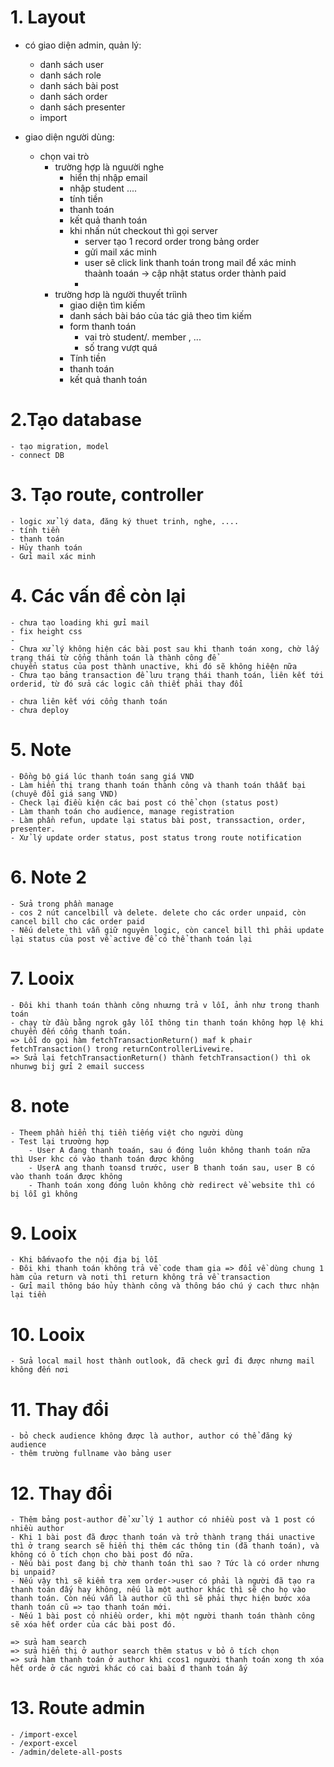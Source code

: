 # 1. Layout
- có giao diện admin, quản lý: 
  - danh sách user 
  - danh sách role
  - danh sách bài post
  - danh sách order
  - danh sách presenter
  - import

- giao diện người dùng:
  - chọn vai trò
    - trường hợp là nguười nghe
        - hiển thị nhập email
        - nhập student ....
        - tính tiền
        - thanh toán
        - kết quả thanh toán
        - khi nhấn nút checkout thì gọi server
          - server tạo 1 record order trong bảng order
          - gửi mail xác minh
          - user sẽ click link thanh toán trong mail để xác minh thaành toaán -> cập nhật status order thành paid
          - 
    - trường hơp là người thuyết triình
      - giao diện tìm kiếm
      - danh sách bài báo của tác giả theo tìm kiếm
      - form thanh toán
        - vai trò student/. member , ...
        - số trang vượt quá
      - Tính tiền
      - thanh toán
      - kết quả thanh toán


# 2.Tạo database
    - tạo migration, model
    - connect DB

# 3. Tạo route, controller
    - logic xử lý data, đăng ký thuet trinh, nghe, .... 
    - tính tiền
    - thanh toán
    - Hủy thanh toán
    - Gửi mail xác minh
    
# 4. Các vấn đề còn lại
    - chưa tạo loading khi gửi mail
    - fix height css
    - 
    - Chưa xử lý không hiện các bài post sau khi thanh toán xong, chờ lấy trạng thái từ cổng thành toán là thành công để 
    chuyển status của post thành unactive, khi đó sẽ không hiêện nữa
    - Chưa tạo bảng transaction để lưu trạng thái thanh toán, liên kết tới orderid, từ đó sửa các logic cần thiết phải thay đổi
    
    - chưa liên kết với cổng thanh toán
    - chưa deploy


# 5. Note
    - Đồng bộ giá lúc thanh toán sang giá VND
    - Làm hiển thị trang thanh toán thành công và thanh toán thâất bại (chuyê đổi giá sang VND)
    - Check lại điều kiện các bai post có thể chọn (status post)
    - Làm thanh toán cho audience, manage registration
    - Làm phần refun, update lại status bài post, transsaction, order, presenter.
    - Xử lý update order status, post status trong route notification


# 6. Note 2
    - Sửa trong phần manage 
    - cos 2 nút cancelbill và delete. delete cho các order unpaid, còn cancel bill cho các order paid
    - Nếu delete thì vẫn giữ nguyên logic, còn cancel bill thì phải update lại status của post về active để có thể thanh toán lại

# 7. Looix
    - Đôi khi thanh toán thành công nhuưng trả v lỗi, ảnh như trong thanh toán
    - chạy từ đầu bằng ngrok gây lỗi thông tin thanh toán không hợp lệ khi chuyển đến cổng thanh toán. 
    => Lỗi do gọi hàm fetchTransactionReturn() maf k phair fetchTransaction() trong returnControllerLivewire. 
    => Sửa lại fetchTransactionReturn() thành fetchTransaction() thì ok nhunwg bij gửi 2 email success

# 8. note
    - Theem phần hiển thị tiền tiếng việt cho người dùng
    - Test lại trươờng hợp 
        - User A đang thanh toaán, sau ó đóng luôn không thanh toán nữa thì User khc có vào thanh toán được không
        - UserA ang thanh toansd trước, user B thanh toán sau, user B có vào thanh toán được không
        - Thanh toán xong đóng luôn không chờ redirect về website thì có bị lỗi gì không


# 9. Looix
    - Khi bấmvaofo the nội địa bị lỗi
    - Đôi khi thanh toán không trả về code tham gia => đổi về dùng chung 1 hàm của return và noti thì return không trả về transaction
    - Gửi mail thông báo hủy thành công và thông báo chú ý cach thưc nhận lại tiền

# 10. Looix
    - Sửa local mail host thành outlook, đã check gửi đi được nhưng mail không đến nơi

# 11. Thay đổi
    - bỏ check audience không được là author, author có thể đăng ký audience
    - thêm trường fullname vào bảng user

# 12. Thay đổi
    - Thêm bảng post-author để xử lý 1 author có nhiều post và 1 post có nhiều author
    - Khi 1 bài post đã được thanh toán và trở thành trạng thái unactive thì ở trang search sẽ hiển thị thêm các thông tin (đã thanh toán), và không có ô tích chọn cho bài post đó nữa.
    - Nếu bài post đang bị chờ thanh toán thì sao ? Tức là có order nhưng bị unpaid?
    - Nếu vậy thì sẽ kiểm tra xem order->user có phải là người đã tạo ra thanh toán đấy hay không, nếu là một author khác thì sẽ cho họ vào thanh toán. Còn nếu vẫn là author cũ thì sẽ phải thực hiện bước xóa thanh toán cũ => tạo thanh toán mới.
    - Nếu 1 bài post có nhiều order, khi một người thanh toán thành công sẽ xóa hết order của các bài post đó.
    
    => sửa ham search
    => sửa hiển thị ở author search thêm status v bỏ ô tích chọn
    => sửa hàm thanh toán ở author khi ccos1 nguười thanh toán xong th xóa hết orde ở các người khác có cai baài đ thanh toán ấy

# 13. Route admin
    - /import-excel
    - /export-excel
    - /admin/delete-all-posts
    
